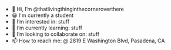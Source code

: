 - 👋 Hi, I’m @thatlivingthinginthecorneroverthere
- 😀 I'm currently a student
- 👀 I’m interested in: stuff
- 🌱 I’m currently learning: stuff
- 💞️ I’m looking to collaborate on: stuff
- 📫 How to reach me: @ 2819 E Washington Blvd, Pasadena, CA

<!---
thatlivingthinginthecorneroverthere/thatlivingthinginthecorneroverthere is a ✨ special ✨ repository because its `README.md` (this file) appears on your GitHub profile.
You can click the Preview link to take a look at your changes.
--->
